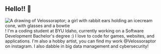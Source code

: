 ## Hello!! 🦕
![A drawing of Velossoraptor; a girl with rabbit ears holding an icecream cone, with glasses and a bowtie](https://velossoraptor.github.io/wdd231/images/profile-picture.png)!
I'm a coding student at BYU Idaho, currently working on a Software Development Bachelor's degree :)
I love to code for games, websites, and applications. I'm also a hobby artist, you can find my work
@Velossoraptor on instagram. I also dabble in big data management and cybersecurity!

<!--
**Velossoraptor/Velossoraptor** is a ✨ _special_ ✨ repository because its `README.md` (this file) appears on your GitHub profile.

Here are some ideas to get you started:

- 🔭 I’m currently working on ...
- 🌱 I’m currently learning ...
- 👯 I’m looking to collaborate on ...
- 🤔 I’m looking for help with ...
- 💬 Ask me about ...
- 📫 How to reach me: ...
- 😄 Pronouns: ...
- ⚡ Fun fact: ...
-->
